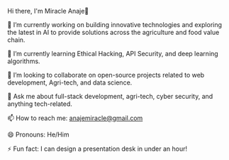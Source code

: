 Hi there, I'm Miracle Anaje👋

🔭 I’m currently working on building innovative technologies and exploring the latest in AI to provide solutions across the agriculture and food value chain.

🌱 I’m currently learning Ethical Hacking, API Security, and deep learning algorithms.

👯 I’m looking to collaborate on open-source projects related to web development, Agri-tech, and data science.

💬 Ask me about full-stack development, agri-tech, cyber security, and anything tech-related.

📫 How to reach me: anajemiracle@gmail.com

😄 Pronouns: He/Him

⚡ Fun fact: I can design a presentation desk in under an hour!
